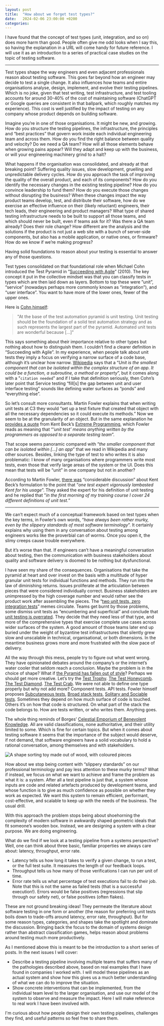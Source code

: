 ```yaml
---
layout: post
title:  "How about we forget test types?"
date:   2024-02-06 23:00:00 +0200
categories:
---
```


I have found that the concept of test types (unit, integration, and so
on) does more harm than good. People often give me odd looks when I say
this, so having the explanation in a URL will come handy for future
reference. I will use it as an introduction to a series of practical
case studies on the topic of testing software.

<hr />

Test types shape the way engineers and even adjacent professionals
reason about testing software. This goes far beyond how an engineer may
decide to test a single change. It also influences how teams and entire
organisations analyse, design, implement, and evolve their testing
pipelines. Which is no joke, given that test writing, test
infrastructure, and test tooling accounts for around 30-40% of the cost
of maintaining software (ChatGPT or Google queries are consistent in
that ballpark, which roughly matches my experience). This cost is well
justified by the impact of testing on any company whose product depends
on building software.

Imagine you’re in one of those organisations. It might be new, and
growing. How do you structure the testing pipelines, the infrastructure,
the principles and “best practices” that govern work inside each
individual engineering team and across them. How do you find the right
balance between quality and velocity? Do we need a QA team? How will all
those elements behave when growing pains appear? Will they adapt and
keep up with the business, or will your engineering machinery grind to a
halt?

What happens if the organisation was consolidated, and already at that
breaking point? Suffering quality issues, slow development, gruelling
and unpredictable delivery cycles. How do you approach the task of
improving the quality of the overall product, and each of its
components? How do you identify the necessary changes in the existing
testing pipeline? How do you convince leadership to fund them? How do
you execute those changes without disrupting the business? When these
changes impact the way product teams develop, test, and distribute their
software, how do we exercise an effective influence on their (likely
reluctant) engineers, their tech leads, their engineering and product
managers? What type of shared testing infrastructure needs to be built
to support all those teams, and which should never be built, even if
teams ask for it? Was there a QA team already? Does their role change?
How different are the analysis and the solutions if the product is not
just a web site with a bunch of server-side components, but also has a
mobile application, or native ones, or firmware? How do we know if we’re
making progress?

Having solid foundations to reason about your testing is essential to
answer any of those questions.

Test types consolidated on that foundational role when Michael Cohn
introduced the Test Pyramid in “[Succeeding with
Agile](https://www.amazon.es/Succeeding-Agile-Software-Development-Using/dp/0321579364?&linkCode=ll1&tag=avr0b-21&linkId=76908430c11232694d8007c9d428887b&language=es_ES&ref_=as_li_ss_tl)”
(2010). The key concept it put in the collective mindset was that you
can classify tests in types which are then laid down as layers. Bottom
to top these were ”unit”, “service” (nowadays perhaps more commonly
known as “integration”), and “user interface”. You want to have more of
the lower ones, fewer of the upper ones.

Here is [Cohn
himself](https://www.mountaingoatsoftware.com/blog/the-forgotten-layer-of-the-test-automation-pyramid):

<blockquote>
"At the base of the test automation pyramid is unit testing. Unit
testing should be the foundation of a solid test automation strategy and
as such represents the largest part of the pyramid. Automated unit tests
are wonderful because [...]"
</blockquote>

This says something about their importance relative to other types but
nothing about how to distinguish them. I couldn’t find a clearer
definition in “Succeeding with Agile”. In my experience, when people
talk about unit tests they imply a focus on verifying a narrow surface
of a code base, although it’s unclear how narrow.
[Wikipedia](https://en.wikipedia.org/wiki/Unit_testing) says that a
“*Unit is the smallest component that can be isolated within the complex
structure of an app. It could be a function, a subroutine, a method or
property*”, but it comes along with a "`citation needed`" and if I take
that definition seriously, then Cohn’s later point that Service testing
“fill[s] the gap between unit and user interface testing” sounds like
defining water surfaces as “ponds” and “everything else”.

So let’s consult more consultants. Martin Fowler explains that when
writing unit tests at C3 they would “set up a test fixture that created
that object with all the necessary dependencies so it could execute its
methods.” Now we seem to be at the granularity of an object. But in the
same explanation he [provides a
quote](https://martinfowler.com/articles/2021-test-shapes.html) from
Kent Beck’s [Extreme
Programming](https://www.amazon.com/Extreme-Programming-Explained-Embrace-Change/dp/0321278658?crid=2Q9PJD594CD0M&keywords=extreme+programming+kent+beck&qid=1704621833&s=books&sprefix=extreme+programming+kent+be%2Cstripbooks-intl-ship%2C259&sr=1-1&linkCode=ll1&tag=avr0b-20&linkId=f6e4c6e224d48f82be27de28db318fd5&language=en_US&ref_=as_li_ss_tl),
which Fowler reads as meaning that “*’unit test’ means anything written
by the programmers as opposed to a separate testing team*”.

That scope seems panoramic compared with “*the smaller component that
can be isolated within […] an app*” that we read in Wikipedia and many
other sources. Besides, linking the type of test to who writes it is
also problematic: I know of many organisations where programmers write
most tests, even those that verify large areas of the system or the UI.
Does this mean that tests will be “unit” in one company but not in
another?

According to Martin Fowler, [there
was](https://martinfowler.com/articles/2021-test-shapes.html)
“considerable discussion” about Kent Beck’s formulation to the point
that “*one test expert vigorously lambasted Kent for his usage*”. They
asked the expert for his definition of unit testing and he replied that
"*in the first morning of my training course I cover 24 different
definitions of unit test.*”

<hr />

We can’t expect much of a conceptual framework based on test types when
the key terms, in Fowler’s own words, “*have always been rather murky,
even by the slippery standards of most software terminology*”. It
certainly explains why using them in any conversation about testing
among engineers works like the proverbial can of worms. Once you open
it, the slimy creeps cause trouble everywhere. 

But it’s worse than that. If engineers can’t have a meaningful
conversation about testing, then the communication with business
stakeholders about quality and software delivery is doomed to be nothing
but dysfunctional.

I have seen my share of the consequences. Organisations that take the
pyramid at heart and over invest on the basis with a multitude of hyper
granular unit tests for individual functions and methods. They run into
the law of diminishing returns. Issues proliferate at the articulation
between pieces that were considered individually correct. Business
stakeholders are unimpressed by the high coverage number and would
rather see the product work after assembling the pieces. The “[two unit
tests, zero integration
tests](https://www.reddit.com/r/ProgrammerHumor/comments/dw8s1i/2_unit_tests_0_integration_tests/)”
memes circulate. Teams get burnt by those problems, some dismiss unit
tests as “encumbering and superficial” and conclude that [unit testing
is overrated](https://news.ycombinator.com/item?id=30942020). They
decide that they need less of that type, and more of the comprehensive
types that exercise complete use cases across wider surfaces of the
system. A good amount of those teams later end up buried under the
weight of byzantine test infrastructures that silently grew slow and
unscalable in technical, organisational, or both dimensions. In the
meantime business grows more and more frustrated with the slow pace of
delivery.

All the way through this mess, people try to figure out what went wrong.
They have opinionated debates around the company’s or the internet’s
water cooler that seldom reach a conclusion. Maybe the problem is in the
choice of shape? What if [the Pyramid has fallen out of
style](https://twitter.com/swyx/status/1261202288476971008)? Perhaps we
should get more creative. Let’s try the [Test
Trophy](https://thetestingarchitect.substack.com/p/test-pyramid-test-honeycomb-test).
[The Test
Honeycomb](https://engineering.atspotify.com/2018/01/testing-of-microservices/).
[The Test Diamond](https://web.dev/articles/ta-strategies). [The Test
Crab](https://web.dev/articles/ta-strategies). We were not able to
define one type properly but why not add more? Component tests. API
tests. Fowler himself proposes [Subcutaneous
tests](https://martinfowler.com/bliki/SubcutaneousTest.html), [Broad
stack tests](https://martinfowler.com/bliki/BroadStackTest.html),
[Solitary and Sociable
tests](https://martinfowler.com/bliki/UnitTest.html). Sometimes they
depend on how much surface of code is touched. Others it’s on how that
code is structured. On what part of the stack the code belongs to. How
are tests written, or who writes them.  Anything goes.

The whole thing reminds of Borges’ [Celestial Emporium of Benevolent
Knowledge](https://en.wikipedia.org/wiki/Celestial_Emporium_of_Benevolent_Knowledge).
All are valid classifications, none authoritative, and their utility
limited to some. Which is fine for certain topics. But when it comes
about testing software it seems that the importance of the subject would
deserve, if not demand, that software engineers have a solid vocabulary
to hold a rational conversation, among themselves and with stakeholders.

<div class="image-box">
  <img
    src="{{site.baseUrl}}/assets/test_types/wooden_shapes.png" 
    alt="A shape sorting toy made out of wood, with coloured pieces"/>
</div>

How about we stop being content with “slippery standards” on our
professional terminology and pay less attention to these murky terms?
What if instead, we focus on what we want to achieve and frame the
problem as what it is: a system. After all a test pipeline is just that,
a system whose inputs are code and related artefacts produced by
development teams, and whose function is to give as much confidence as
possible on whether they work as expected. We want this system to remain
efficient, performant, cost-effective, and scalable to keep up with the
needs of the business. The usual drill.

With this approach the problem stops being about shoehorning the
complexity of modern software in awkwardly shaped geometric ideals that
fit someone’s wooden box. Instead, we are designing a system with a
clear purpose. We are doing engineering.

What do we find if we look at a testing pipeline from a systems
perspective? Well, one can think about three basic, familiar properties
we always care about: latency, throughput, error rate.

* Latency tells us how long it takes to verify a given change, to run a
  test, or the full test suite. It measures the length of our feedback
  loops.
* Throughput tells us how many of those verifications I can run per unit
  of time.
* Error rate tells us what percentage of test executions fail to do
  their job. Note that this is not the same as failed tests (that is a
  successful execution!). Errors would be false positives (regressions
  that slip through our safety net), or false positives (often flakes).

These are not ground breaking ideas! They permeate the literature about
software testing in one form or another (the reason for preferring unit
tests boils down to trade-offs around latency, error rate, throughput).
But for some reason types, categories, and shapes take the spotlight and
dominate the discussion. Bringing back the focus to the domain of
systems design rather than abstract classification games, helps reason
about problems around testing much more productively.

As I mentioned above this is meant to be the introduction to a short
series of posts. In the next issues I will cover:

* Describe a testing pipeline involving multiple teams that suffers many
  of the pathologies described above, based on real examples that I have
  found in companies I worked with. I will model these pipelines as an
  actual system and show how this gives us a much better understanding
  of what we can do to improve the situation.
* Show concrete interventions that can be implemented, from the
  individual team level to the larger organisation, and use our model of
  the system to observe and measure the impact. Here I will make
  reference to real work I have been involved with.

I'm curious about how people design their own testing pipelines,
challenges they find, and useful patterns so feel free to share them.
